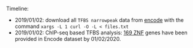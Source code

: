 
Timeline: 

* 2019/01/02: download all `TFBS narrowpeak` data from [encode](https://www.encodeproject.org/search/?status=released&type=Experiment&assay_title=TF+ChIP-seq&assembly=GRCh38&files.file_type=bed+narrowPeak) with the command `xargs -L 1 curl -O -L < files.txt` 
* 2019/01/02: ChIP-seq based TFBS analysis: [169 ZNF](./TFBS/169ZNF.txt) genes have been provided in Encode dataset by 01/02/2020. 
